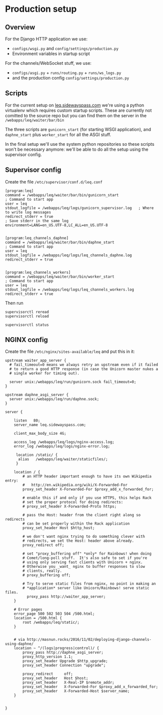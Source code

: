 Production setup
================


Overview
--------
For the Django HTTP application we use:

  - `configs/wsgi.py` and `config/settings/production.py`
  - Environment variables in startup script

For the channels/WebSocket stuff, we use:

  - `configs/asgi.py` + `runs/routing.py` + `runs/ws_logs.py`
  - and the production config `config/settings/production.py`


Scripts
-------
For the current setup on [leq.sidewayspass.com](http://leq.sidewayspass.com/)
we're using a python virtualenv which requires custom startup scripts.
These are currently not comitted to the source repo but you can find them on the
server in the `/webapps/leq/waiter/bar/bin`

The three scripts are `gunicorn_start` (for starting WSGI application),
and `daphne_start` plus `worker_start` for all the ASGI stuff.

In the final setup we'll use the system python repositories so these scripts
won't be necessary anymore: we'll be able to do all the setup using the supervisor config.




Supervisor config
-----------------

Create the file `/etc/supervisor/conf.d/leq.conf`

```
[program:leq]
command = /webapps/leq/waiter/bar/bin/gunicorn_start                    ; Command to start app
user = leq
stdout_logfile = /webapps/leq/logs/gunicorn_supervisor.log   ; Where to write log messages
redirect_stderr = true                                                ; Save stderr in the same log
environment=LANG=en_US.UTF-8,LC_ALL=en_US.UTF-8


[program:leq_channels_daphne]
command = /webapps/leq/waiter/bar/bin/daphne_start                    ; Command to start app
user = leq
stdout_logfile = /webapps/leq/logs/leq_channels_daphne.log
redirect_stderr = true


[program:leq_channels_workers]
command = /webapps/leq/waiter/bar/bin/worker_start                    ; Command to start app
user = leq
stdout_logfile = /webapps/leq/logs/leq_channels_workers.log
redirect_stderr = true
```

Then run

    supervisorctl reread
    supervisorctl reload

    supervisorctl status



NGINX config
------------
Create the file `/etc/nginx/sites-available/leq` and put this  in it:

```
upstream waiter_app_server {
  # fail_timeout=0 means we always retry an upstream even if it failed
  # to return a good HTTP response (in case the Unicorn master nukes a
  # single worker for timing out).

  server unix:/webapps/leq/run/gunicorn.sock fail_timeout=0;
}

upstream daphne_asgi_server {
  server unix:/webapps/leq/run/daphne.sock;
}

server {

    listen   80;
    server_name leq.sidewayspass.com;

    client_max_body_size 4G;

    access_log /webapps/leq/logs/nginx-access.log;
    error_log /webapps/leq/logs/nginx-error.log;

     location /static/ {
      alias   /webapps/leq/waiter/staticfiles/;
     }

    location / {
        # an HTTP header important enough to have its own Wikipedia entry:
        #   http://en.wikipedia.org/wiki/X-Forwarded-For
        proxy_set_header X-Forwarded-For $proxy_add_x_forwarded_for;

        # enable this if and only if you use HTTPS, this helps Rack
        # set the proper protocol for doing redirects:
        # proxy_set_header X-Forwarded-Proto https;

        # pass the Host: header from the client right along so redirects
        # can be set properly within the Rack application
        proxy_set_header Host $http_host;

        # we don't want nginx trying to do something clever with
        # redirects, we set the Host: header above already.
        proxy_redirect off;

        # set "proxy_buffering off" *only* for Rainbows! when doing
        # Comet/long-poll stuff.  It's also safe to set if you're
        # using only serving fast clients with Unicorn + nginx.
        # Otherwise you _want_ nginx to buffer responses to slow
        # clients, really.
        # proxy_buffering off;

        # Try to serve static files from nginx, no point in making an
        # *application* server like Unicorn/Rainbows! serve static files.
          proxy_pass http://waiter_app_server;
    }

    # Error pages
    error_page 500 502 503 504 /500.html;
    location = /500.html {
        root /webapps/leq/static/;
    }


    # via http://masnun.rocks/2016/11/02/deploying-django-channels-using-daphne/
    location ~ ^/(logs|progress|control)/ {
        proxy_pass http://daphne_asgi_server;
        proxy_http_version 1.1;
        proxy_set_header Upgrade $http_upgrade;
        proxy_set_header Connection "upgrade";

        proxy_redirect     off;
        proxy_set_header   Host $host;
        proxy_set_header   X-Real-IP $remote_addr;
        proxy_set_header   X-Forwarded-For $proxy_add_x_forwarded_for;
        proxy_set_header   X-Forwarded-Host $server_name;
    }


}
```



